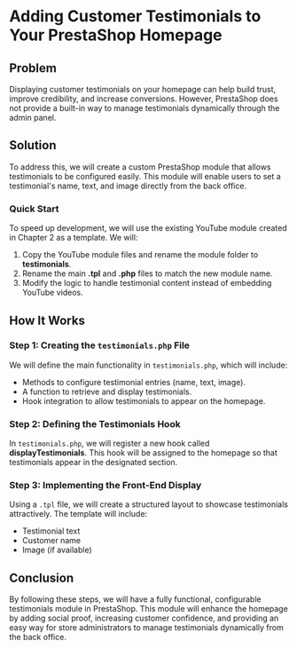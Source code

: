 # Adding Customer Testimonials to Your PrestaShop Homepage

## Problem

Displaying customer testimonials on your homepage can help build trust, improve credibility, and increase conversions. However, PrestaShop does not provide a built-in way to manage testimonials dynamically through the admin panel.

## Solution

To address this, we will create a custom PrestaShop module that allows testimonials to be configured easily. This module will enable users to set a testimonial's name, text, and image directly from the back office.

### Quick Start

To speed up development, we will use the existing YouTube module created in Chapter 2 as a template. We will:
1. Copy the YouTube module files and rename the module folder to **testimonials**.
2. Rename the main **.tpl** and **.php** files to match the new module name.
3. Modify the logic to handle testimonial content instead of embedding YouTube videos.

## How It Works

### Step 1: Creating the `testimonials.php` File

We will define the main functionality in `testimonials.php`, which will include:
- Methods to configure testimonial entries (name, text, image).
- A function to retrieve and display testimonials.
- Hook integration to allow testimonials to appear on the homepage.

### Step 2: Defining the Testimonials Hook

In `testimonials.php`, we will register a new hook called **displayTestimonials**. This hook will be assigned to the homepage so that testimonials appear in the designated section.

### Step 3: Implementing the Front-End Display

Using a `.tpl` file, we will create a structured layout to showcase testimonials attractively. The template will include:
- Testimonial text
- Customer name
- Image (if available)

## Conclusion

By following these steps, we will have a fully functional, configurable testimonials module in PrestaShop. This module will enhance the homepage by adding social proof, increasing customer confidence, and providing an easy way for store administrators to manage testimonials dynamically from the back office.

